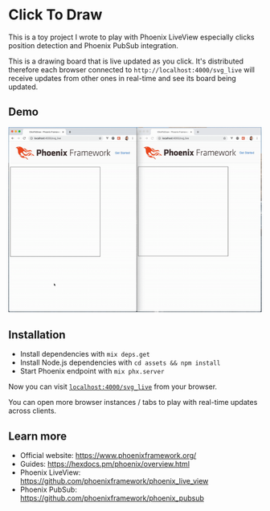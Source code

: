# Click To Draw

This is a toy project I wrote to play with Phoenix LiveView especially
clicks position detection and Phoenix PubSub integration.

This is a drawing board that is live updated as you click. It's
distributed therefore each browser connected to
`http://localhost:4000/svg_live` will receive updates from other ones
in real-time and see its board being updated.

## Demo

![Demo GIF](https://github.com/Bounga/click_to_draw/raw/master/demo.gif)

## Installation

* Install dependencies with `mix deps.get`
* Install Node.js dependencies with `cd assets && npm install`
* Start Phoenix endpoint with `mix phx.server`

Now you can visit
[`localhost:4000/svg_live`](http://localhost:4000/svg_live) from your
browser.

You can open more browser instances / tabs to play with real-time
updates across clients.

## Learn more

* Official website: https://www.phoenixframework.org/
* Guides: https://hexdocs.pm/phoenix/overview.html
* Phoenix LiveView: https://github.com/phoenixframework/phoenix_live_view
* Phoenix PubSub: https://github.com/phoenixframework/phoenix_pubsub
